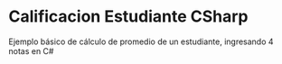 # Calificacion Estudiante CSharp
Ejemplo básico de cálculo de promedio de un estudiante, ingresando 4 notas en C#
